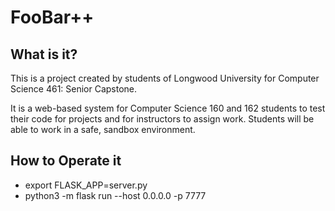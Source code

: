 # FooBar++
## What is it?
This is a project created by students of Longwood University for Computer Science 461: Senior Capstone.

It is a web-based system for Computer Science 160 and 162 students to test their code for projects and for instructors to assign work. Students will be able to work in a safe, sandbox environment.

## How to Operate it
* export FLASK_APP=server.py
* python3 -m flask run --host 0.0.0.0 -p 7777

